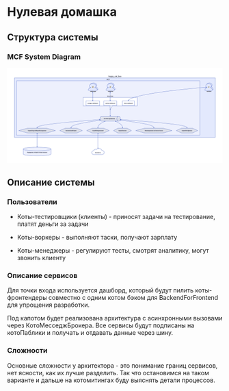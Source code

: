 # Нулевая домашка

## Структура системы

### MCF System Diagram

![system struct](/hw_0/struct.png)

## Описание системы

### Пользователи

- Коты-тестировщики (клиенты) - приносят задачи на тестирование, платят деньги за задачи

- Коты-воркеры - выполняют таски, получают зарплату

- Коты-менеджеры - регулируют тесты, смотрят аналитику, могут звонить клиенту

### Описание сервисов

Для точки входа используется дашборд, который будут пилить коты-фронтендеры совместно с одним котом бэком для BackendForFrontend для упрощения разработки.

Под капотом будет реализована архитектура с асинхронными вызовами через КотоМесседжБрокера.
Все сервисы будут подписаны на котоПаблики и получать и отдавать данные через шину.

### Сложности

Основные сложности у архитектора - это понимание границ сервисов, нет ясности, как их лучше разделить. Так что остановимся на таком варианте и дальше на котомитингах буду выяснять детали процессов.